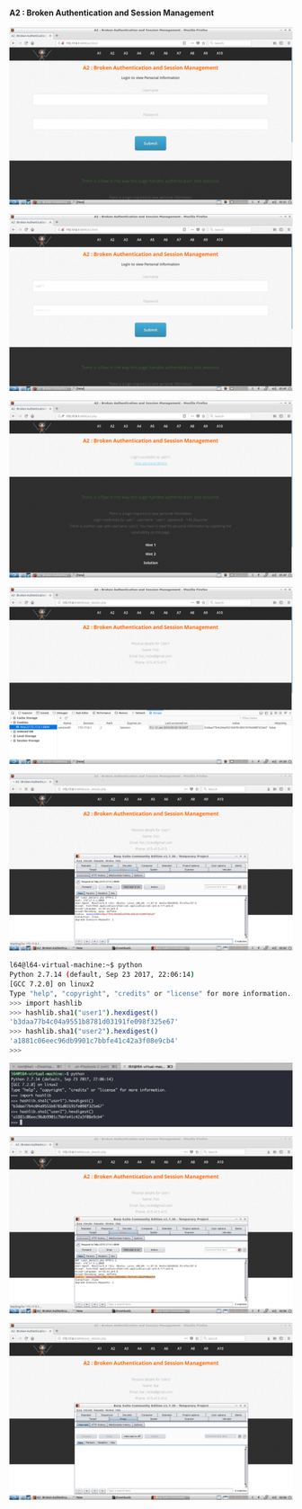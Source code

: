 #### A2 : Broken Authentication and Session Management

![](images/2/1.png)

![](images/2/2.png)

![](images/2/3.png)

![](images/2/4.png)

![](images/2/5.png)

```sh
l64@l64-virtual-machine:~$ python
Python 2.7.14 (default, Sep 23 2017, 22:06:14)
[GCC 7.2.0] on linux2
Type "help", "copyright", "credits" or "license" for more information.
>>> import hashlib
>>> hashlib.sha1("user1").hexdigest()
'b3daa77b4c04a9551b8781d03191fe098f325e67'
>>> hashlib.sha1("user2").hexdigest()
'a1881c06eec96db9901c7bbfe41c42a3f08e9cb4'
>>>
```

![](images/2/6.png)

![](images/2/7.png)

![](images/2/8.png)
